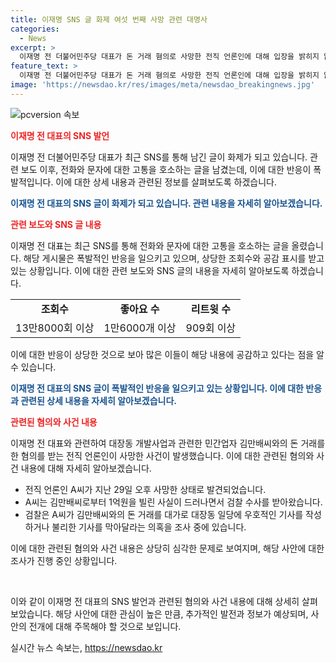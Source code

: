 ```yaml
---
title: 이재명 SNS 글 화제 여섯 번째 사망 관련 대명사
categories:
  - News
excerpt: >
  이재명 전 더불어민주당 대표가 돈 거래 혐의로 사망한 전직 언론인에 대해 입장을 밝히지 않았다. 최근 SNS에 올린 글에서 전화와 문자에 대한 고통을 호소하며 전화번호를 바꿔야 한다고 언급했다. 해당 글은 뜨거운 반응을 불러일으키고 있으며, 관련된 의문사에 대해 정치권과 경찰이 관심을 가지고 있다. 돈 거래로 관련된 증인들이 연이어 숨지면서 의문을 제기하고 있고, 국민의힘 의원은 관련 사건에 대한 특별수사를 요구하고 있다.
feature_text: >
  이재명 전 더불어민주당 대표가 돈 거래 혐의로 사망한 전직 언론인에 대해 입장을 밝히지 않았다. 최근 SNS에 올린 글에서 전화와 문자에 대한 고통을 호소하며 전화번호를 바꿔야 한다고 언급했다. 해당 글은 뜨거운 반응을 불러일으키고 있으며, 관련된 의문사에 대해 정치권과 경찰이 관심을 가지고 있다. 돈 거래로 관련된 증인들이 연이어 숨지면서 의문을 제기하고 있고, 국민의힘 의원은 관련 사건에 대한 특별수사를 요구하고 있다.
image: 'https://newsdao.kr/res/images/meta/newsdao_breakingnews.jpg'
---
```


<p><img src="https://newsdao.kr/res/images/meta/newsdao_breakingnews.jpg" alt="pcversion 속보" /></p>

<p><b><span style="color: #ee2323;">이재명 전 대표의 SNS 발언</span></b></p>

<p>이재명 전 더불어민주당 대표가 최근 SNS를 통해 남긴 글이 화제가 되고 있습니다. 관련 보도 이후, 전화와 문자에 대한 고통을 호소하는 글을 남겼는데, 이에 대한 반응이 폭발적입니다. 이에 대한 상세 내용과 관련된 정보를 살펴보도록 하겠습니다.</p>

<p><b><span style="color: #1a5490;">이재명 전 대표의 SNS 글이 화제가 되고 있습니다. 관련 내용을 자세히 알아보겠습니다.</span></b></p>

<p><b><span style="color: #ee2323;">관련 보도와 SNS 글 내용</span></b></p>

<p>이재명 전 대표는 최근 SNS를 통해 전화와 문자에 대한 고통을 호소하는 글을 올렸습니다. 해당 게시물은 폭발적인 반응을 일으키고 있으며, 상당한 조회수와 공감 표시를 받고 있는 상황입니다. 이에 대한 관련 보도와 SNS 글의 내용을 자세히 알아보도록 하겠습니다.</p>

<table>
  <tr>
    <td style="text-align: center; height: 17px;"><b>조회수</b></td>
    <td style="text-align: center; height: 17px;"><b>좋아요 수</b></td>
    <td style="text-align: center; height: 17px;"><b>리트윗 수</b></td>
  </tr>
  <tr>
    <td style="text-align: center;">13만8000회 이상</td>
    <td style="text-align: center;">1만6000개 이상</td>
    <td style="text-align: center;">909회 이상</td>
  </tr>
</table>

<p>이에 대한 반응이 상당한 것으로 보아 많은 이들이 해당 내용에 공감하고 있다는 점을 알 수 있습니다. </p>

<p><b><span style="color: #1a5490;">이재명 전 대표의 SNS 글이 폭발적인 반응을 일으키고 있는 상황입니다. 이에 대한 반응과 관련된 상세 내용을 자세히 알아보겠습니다.</span></b></p>

<p><b><span style="color: #ee2323;">관련된 혐의와 사건 내용</span></b></p>

<p>이재명 전 대표와 관련하여 대장동 개발사업과 관련한 민간업자 김만배씨와의 돈 거래를 한 혐의를 받는 전직 언론인이 사망한 사건이 발생했습니다. 이에 대한 관련된 혐의와 사건 내용에 대해 자세히 알아보겠습니다.</p>

<ul>
  <li>전직 언론인 A씨가 지난 29일 오후 사망한 상태로 발견되었습니다.</li>
  <li>A씨는 김만배씨로부터 1억원을 빌린 사실이 드러나면서 검찰 수사를 받아왔습니다.</li>
  <li>검찰은 A씨가 김만배씨와의 돈 거래를 대가로 대장동 일당에 우호적인 기사를 작성하거나 불리한 기사를 막아달라는 의혹을 조사 중에 있습니다.</li>
</ul>

<p>이에 대한 관련된 혐의와 사건 내용은 상당히 심각한 문제로 보여지며, 해당 사안에 대한 조사가 진행 중인 상황입니다.</p>

<p data-ke-size="size16">&nbsp;</p>

<p>이와 같이 이재명 전 대표의 SNS 발언과 관련된 혐의와 사건 내용에 대해 상세히 살펴보았습니다. 해당 사안에 대한 관심이 높은 만큼, 추가적인 발전과 정보가 예상되며, 사안의 전개에 대해 주목해야 할 것으로 보입니다.</p>
실시간 뉴스 속보는, <a href="https://newsdao.kr" rel="dofollow">https://newsdao.kr</a>


